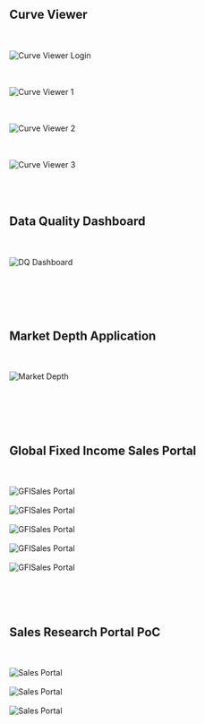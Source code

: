 
<br></br>
<H2>Curve Viewer</H2>
<br></br>
<img src="images/curveviewer4.PNG" alt="Curve Viewer Login">

<br></br>
<img src="images/curveviewer1.PNG" alt="Curve Viewer 1">

<br></br>
<img src="images/curveviewer2.PNG" alt="Curve Viewer 2">

<br></br>
<img src="images/curveviewer3.PNG" alt="Curve Viewer 3">
<br></br>
<br></br>
<H2>Data Quality Dashboard</H2>
<br></br>
<img src="images/dataqualitydashboard.png" alt="DQ Dashboard">





<br></br><br></br>
<H2>Market Depth Application</H2>
<br></br>
<img src="images/marketdepth.png" alt="Market Depth">


<br></br>
<br></br>

<H2>Global Fixed Income Sales Portal</H2>
<br></br>

<img src="images/salessportal1.png" alt="GFISales Portal">
<br></br>
<img src="images/salesportal2.png" alt="GFISales Portal">
<br></br>
<img src="images/salesportal3.png" alt="GFISales Portal">
<br></br>
<img src="images/salesportal4.png" alt="GFISales Portal">
<br></br>
<img src="images/salesportal5.png" alt="GFISales Portal">
<br></br>



<br></br>
<H2>Sales Research Portal PoC</H2>
<br></br>

<img src="images/salesresearchportal.PNG" alt="Sales Portal">
<br></br>
<img src="images/salesresearchportal1.PNG" alt="Sales Portal">
<br></br>
<img src="images/salesresearchportal2.PNG" alt="Sales Portal">
<br></br>
